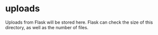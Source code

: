# uploads

Uploads from Flask will be stored here. Flask can check the size of this directory, as well as the number of files.